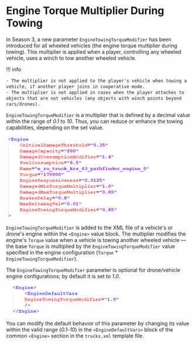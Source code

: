 # Engine Torque Multiplier During Towing

In Season 3, a new parameter `EngineTowingTorqueModifier` has been introduced for all wheeled vehicles (the engine torque multiplier during towing). This multiplier is applied when a player, controlling any wheeled vehicle, uses a winch to tow another wheeled vehicle.

!!! info

    - The multiplier is not applied to the player's vehicle when towing a vehicle, if another player joins in cooperative mode.
    - The multiplier is not applied in cases when the player attaches to objects that are not vehicles (any objects with winch points beyond cars/drones).

`EngineTowingTorqueModifier` is a multiplier that is defined by a decimal value within the range of *0.1* to *10*. Thus, you can reduce or enhance the towing capabilities, depending on the set value.

![Engine](./media/engine_3.png)

`EngineTowingTorqueModifier` is added to the XML file of a vehicle's or drone's engine within the `<Engine>` value block. The multiplier modifies the engine's `Torque` value when a vehicle is towing another wheeled vehicle — the base `Torque` is multiplied by the `EngineTowingTorqueModifier` value specified in the engine configuration (`Torque` * `EngineTowingTorqueModifier`).

The `EngineTowingTorqueModifier` parameter is optional for drone/vehicle engine configurations; by default it is set to *1.0*.

![Engine](./media/engine_4.png)

You can modify the default behavior of this parameter by changing its value within the valid range (*0.1*-*10*) in the `<EngineDefaultVars>` block of the common `<Engine>` section in the `trucks.xml` template file.